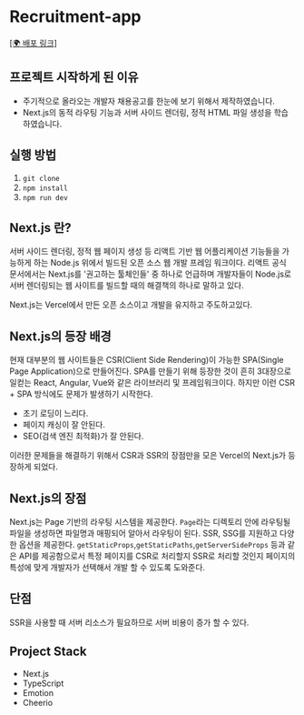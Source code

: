 # Recruitment-app

<a target='_blank' href='https://recruitment-dev.vercel.app/'>[🌍 배포 링크]</a>

## 프로젝트 시작하게 된 이유

- 주기적으로 올라오는 개발자 채용공고를 한눈에 보기 위해서 제작하였습니다.
- Next.js의 동적 라우팅 기능과 서버 사이드 렌더링, 정적 HTML 파일 생성을 학습하였습니다.

## 실행 방법

1. `git clone`
2. `npm install`
3. `npm run dev`

## Next.js 란?

서버 사이드 렌더링, 정적 웹 페이지 생성 등 리액트 기반 웹 어플리케이션 기능들을 가능하게 하는 Node.js 위에서 빌드된 오픈 소스 웹 개발 프레임 워크이다. 리액트 공식 문서에서는 Next.js를 '권고하는 툴체인들' 중 하나로 언급하며 개발자들이 Node.js로 서버 렌더링되는 웹 사이트를 빌드할 때의 해결책의 하나로 말하고 있다.

Next.js는 Vercel에서 만든 오픈 소스이고 개발을 유지하고 주도하고있다.

## Next.js의 등장 배경

현재 대부분의 웹 사이트들은 CSR(Client Side Rendering)이 가능한 SPA(Single Page Application)으로 만들어진다.
SPA를 만들기 위해 등장한 것이 흔히 3대장으로 일컫는 React, Angular, Vue와 같은 라이브러리 및 프레임워크이다.
하지만 이런 CSR + SPA 방식에도 문제가 발생하기 시작한다.

- 초기 로딩이 느리다.
- 페이지 캐싱이 잘 안된다.
- SEO(검색 엔진 최적화)가 잘 안된다.

이러한 문제들을 해결하기 위해서 CSR과 SSR의 장점만을 모은 Vercel의 Next.js가 등장하게 되었다.

## Next.js의 장점

Next.js는 Page 기반의 라우팅 시스템을 제공한다.
`Page`라는 디렉토리 안에 라우팅될 파일을 생성하면 파일명과 매핑되어 알아서 라우팅이 된다.
SSR, SSG를 지원하고 다양한 옵션을 제공한다.
`getStaticProps`,`getStaticPaths`,`getServerSideProps` 등과 같은 API를 제공함으로서 특정 페이지를 CSR로 처리할지 SSR로 처리할 것인지 페이지의 특성에 맞게 개발자가 선택해서 개발 할 수 있도록 도와준다.

## 단점

SSR을 사용할 때 서버 리소스가 필요하므로 서버 비용이 증가 할 수 있다.

## Project Stack

- Next.js
- TypeScript
- Emotion
- Cheerio
